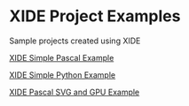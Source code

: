 <body>
<h1>XIDE Project Examples</h1>
<p>Sample projects created using XIDE</p>
<p><a href="https://steve--w.github.io/XIDEPages/XIDESimplePascalExample.html">
            XIDE Simple Pascal Example
          </a></p>
<p><a href="https://steve--w.github.io/XIDEPages/XIDESimplePythonExample.html">
            XIDE Simple Python Example
          </a></p>
<p><a href="https://steve--w.github.io/XIDEPages/XIDEPascalSVGAndGPUExample.html">
            XIDE Pascal SVG and GPU Example
          </a></p>
</body>

